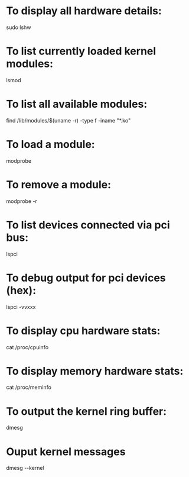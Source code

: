 # To display all hardware details:
sudo lshw

# To list currently loaded kernel modules:
lsmod

# To list all available modules:
find /lib/modules/$(uname -r) -type f -iname "*.ko"

# To load a module:
modprobe <module>

# To remove a module:
modprobe -r <module>

# To list devices connected via pci bus:
lspci

# To debug output for pci devices (hex):
lspci -vvxxx

# To display cpu hardware stats:
cat /proc/cpuinfo

# To display memory hardware stats:
cat /proc/meminfo

# To output the kernel ring buffer:
dmesg

# Ouput kernel messages
dmesg --kernel
